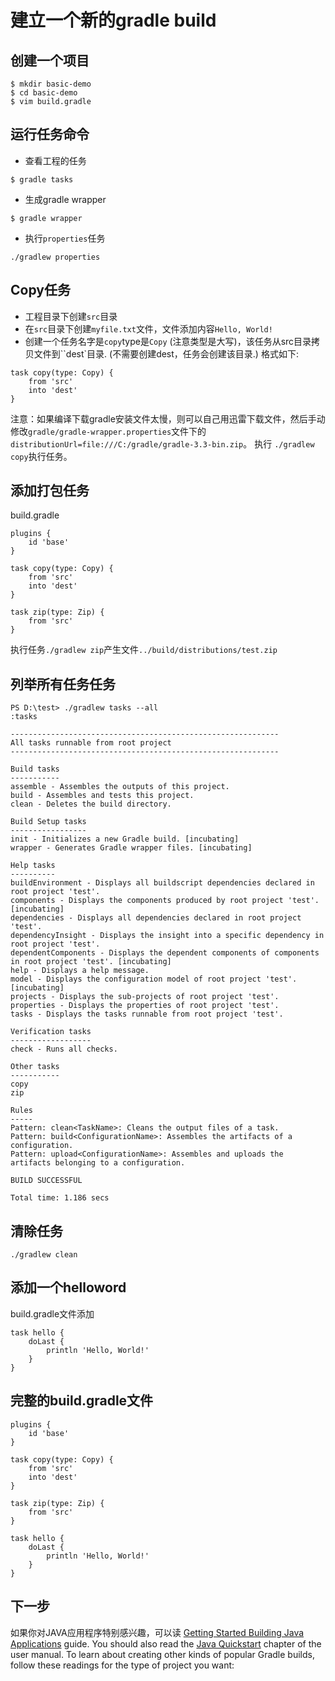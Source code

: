 # 建立一个新的gradle build

## 创建一个项目
```
$ mkdir basic-demo
$ cd basic-demo
$ vim build.gradle 
```

## 运行任务命令
* 查看工程的任务
```
$ gradle tasks
```
* 生成gradle wrapper
```
$ gradle wrapper
```
* 执行``properties``任务
```
./gradlew properties
```
## Copy任务

* 工程目录下创建``src``目录
* 在``src``目录下创建``myfile.txt``文件，文件添加内容``Hello, World!``
* 创建一个任务名字是``copy``type是``Copy`` (注意类型是大写)，该任务从src目录拷贝文件到``dest`目录. (不需要创建dest，任务会创建该目录.) 格式如下:
```
task copy(type: Copy) {
    from 'src'
    into 'dest'
}
```
注意：如果编译下载gradle安装文件太慢，则可以自己用迅雷下载文件，然后手动修改``gradle/gradle-wrapper.properties``文件下的``distributionUrl=file:///C:/gradle/gradle-3.3-bin.zip``。
执行 ``./gradlew copy``执行任务。

## 添加打包任务
build.gradle
```
plugins {
    id 'base'
}

task copy(type: Copy) {
    from 'src'
    into 'dest'
}

task zip(type: Zip) {
    from 'src'
}
```
执行任务``./gradlew zip``产生文件``../build/distributions/test.zip``

## 列举所有任务任务

```
PS D:\test> ./gradlew tasks --all
:tasks

------------------------------------------------------------
All tasks runnable from root project
------------------------------------------------------------

Build tasks
-----------
assemble - Assembles the outputs of this project.
build - Assembles and tests this project.
clean - Deletes the build directory.

Build Setup tasks
-----------------
init - Initializes a new Gradle build. [incubating]
wrapper - Generates Gradle wrapper files. [incubating]

Help tasks
----------
buildEnvironment - Displays all buildscript dependencies declared in root project 'test'.
components - Displays the components produced by root project 'test'. [incubating]
dependencies - Displays all dependencies declared in root project 'test'.
dependencyInsight - Displays the insight into a specific dependency in root project 'test'.
dependentComponents - Displays the dependent components of components in root project 'test'. [incubating]
help - Displays a help message.
model - Displays the configuration model of root project 'test'. [incubating]
projects - Displays the sub-projects of root project 'test'.
properties - Displays the properties of root project 'test'.
tasks - Displays the tasks runnable from root project 'test'.

Verification tasks
------------------
check - Runs all checks.

Other tasks
-----------
copy
zip

Rules
-----
Pattern: clean<TaskName>: Cleans the output files of a task.
Pattern: build<ConfigurationName>: Assembles the artifacts of a configuration.
Pattern: upload<ConfigurationName>: Assembles and uploads the artifacts belonging to a configuration.

BUILD SUCCESSFUL

Total time: 1.186 secs
```

## 清除任务
```
./gradlew clean
```

## 添加一个helloword
build.gradle文件添加
```
task hello {
    doLast {
        println 'Hello, World!'
    }
}
```


## 完整的build.gradle文件
```
plugins {
    id 'base'
}

task copy(type: Copy) {
    from 'src'
    into 'dest'
}

task zip(type: Zip) {
    from 'src'
}

task hello {
    doLast {
        println 'Hello, World!'
    }
}

```

## 下一步

如果你对JAVA应用程序特别感兴趣，可以读 [Getting Started Building Java Applications](https://guides.gradle.org/building-java-applications/) guide. You should also read the [Java Quickstart](https://docs.gradle.org/4.0/userguide/tutorial_java_projects.html) chapter of the user manual. To learn about creating other kinds of popular Gradle builds, follow these readings for the type of project you want:


